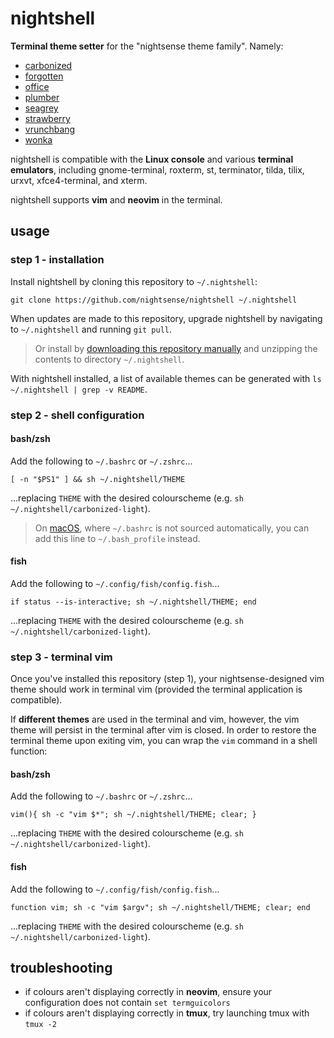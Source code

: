 # nightshell

**Terminal theme setter** for the "nightsense theme family". Namely:

- [carbonized](https://github.com/nightsense/carbonized)
- [forgotten](https://github.com/nightsense/forgotten)
- [office](https://github.com/nightsense/office)
- [plumber](https://github.com/nightsense/plumber)
- [seagrey](https://github.com/nightsense/seagrey)
- [strawberry](https://github.com/nightsense/strawberry)
- [vrunchbang](https://github.com/nightsense/vrunchbang)
- [wonka](https://github.com/nightsense/wonka)

nightshell is compatible with the **Linux console** and various **terminal emulators**, including gnome-terminal, roxterm, st, terminator, tilda, tilix, urxvt, xfce4-terminal, and xterm.

nightshell supports **vim** and **neovim** in the terminal.


## usage

### step 1 - installation

Install nightshell by cloning this repository to `~/.nightshell`:

```
git clone https://github.com/nightsense/nightshell ~/.nightshell
```

When updates are made to this repository, upgrade nightshell by navigating to `~/.nightshell` and running `git pull`.

> Or install by [downloading this repository manually](https://github.com/nightsense/nightshell/archive/master.zip) and unzipping the contents to directory `~/.nightshell`.

With nightshell installed, a list of available themes can be generated with `ls ~/.nightshell | grep -v README`.

### step 2 - shell configuration

#### bash/zsh

Add the following to `~/.bashrc` or `~/.zshrc`...

```
[ -n "$PS1" ] && sh ~/.nightshell/THEME
```

...replacing `THEME` with the desired colourscheme (e.g. `sh ~/.nightshell/carbonized-light`).

> On [macOS](http://hayne.net/MacDev/Notes/unixFAQ.html#shellStartup), where `~/.bashrc` is not sourced automatically, you can add this line to `~/.bash_profile` instead.

#### fish

Add the following to `~/.config/fish/config.fish`...

```
if status --is-interactive; sh ~/.nightshell/THEME; end
```

...replacing `THEME` with the desired colourscheme (e.g. `sh ~/.nightshell/carbonized-light`).

### step 3 - terminal vim

Once you've installed this repository (step 1), your nightsense-designed vim theme should work in terminal vim (provided the terminal application is compatible).

If **different themes** are used in the terminal and vim, however, the vim theme will persist in the terminal after vim is closed. In order to restore the terminal theme upon exiting vim, you can wrap the `vim` command in a shell function:

#### bash/zsh

Add the following to `~/.bashrc` or `~/.zshrc`...

```
vim(){ sh -c "vim $*"; sh ~/.nightshell/THEME; clear; }
```

...replacing `THEME` with the desired colourscheme (e.g. `sh ~/.nightshell/carbonized-light`).

#### fish

Add the following to `~/.config/fish/config.fish`...

```
function vim; sh -c "vim $argv"; sh ~/.nightshell/THEME; clear; end
```

...replacing `THEME` with the desired colourscheme (e.g. `sh ~/.nightshell/carbonized-light`).

## troubleshooting

- if colours aren't displaying correctly in **neovim**, ensure your configuration does not contain `set termguicolors`
- if colours aren't displaying correctly in **tmux**, try launching tmux with `tmux -2`
